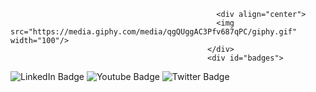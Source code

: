                                                   <div align="center">
                                                  <img src="https://media.giphy.com/media/qgQUggAC3Pfv687qPC/giphy.gif" width="100"/>
                                                </div>
                                                <div id="badges">
  <img src="https://img.shields.io/badge/LinkedIn-blue?style=for-the-badge&logo=linkedin&logoColor=white" alt="LinkedIn Badge"/>
  <img src="https://img.shields.io/badge/YouTube-red?style=for-the-badge&logo=youtube&logoColor=white" alt="Youtube Badge"/>
  <img src="https://img.shields.io/badge/Twitter-blue?style=for-the-badge&logo=twitter&logoColor=white" alt="Twitter Badge"/>
</div>
